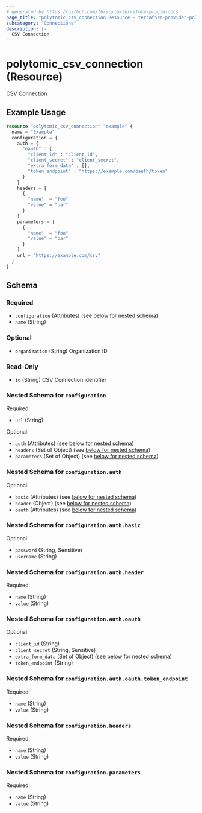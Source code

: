```yaml
---
# generated by https://github.com/fbreckle/terraform-plugin-docs
page_title: "polytomic_csv_connection Resource - terraform-provider-polytomic"
subcategory: "Connections"
description: |-
  CSV Connection
---
```


# polytomic_csv_connection (Resource)

CSV Connection

## Example Usage

```terraform
resource "polytomic_csv_connection" "example" {
  name = "Example"
  configuration = {
    auth = {
      "oauth" : {
        "client_id" : "client_id",
        "client_secret" : "client_secret",
        "extra_form_data" : [],
        "token_endpoint" : "https://example.com/oauth/token"
      }
    }
    headers = [
      {
        "name"  = "foo"
        "value" = "bar"
      }
    ]
    parameters = [
      {
        "name"  = "foo"
        "value" = "bar"
      }
    ]
    url = "https://example.com/csv"
  }
}
```

<!-- schema generated by tfplugindocs -->
## Schema

### Required

- `configuration` (Attributes) (see [below for nested schema](#nestedatt--configuration))
- `name` (String)

### Optional

- `organization` (String) Organization ID

### Read-Only

- `id` (String) CSV Connection identifier

<a id="nestedatt--configuration"></a>
### Nested Schema for `configuration`

Required:

- `url` (String)

Optional:

- `auth` (Attributes) (see [below for nested schema](#nestedatt--configuration--auth))
- `headers` (Set of Object) (see [below for nested schema](#nestedatt--configuration--headers))
- `parameters` (Set of Object) (see [below for nested schema](#nestedatt--configuration--parameters))

<a id="nestedatt--configuration--auth"></a>
### Nested Schema for `configuration.auth`

Optional:

- `basic` (Attributes) (see [below for nested schema](#nestedatt--configuration--auth--basic))
- `header` (Object) (see [below for nested schema](#nestedatt--configuration--auth--header))
- `oauth` (Attributes) (see [below for nested schema](#nestedatt--configuration--auth--oauth))

<a id="nestedatt--configuration--auth--basic"></a>
### Nested Schema for `configuration.auth.basic`

Optional:

- `password` (String, Sensitive)
- `username` (String)


<a id="nestedatt--configuration--auth--header"></a>
### Nested Schema for `configuration.auth.header`

Required:

- `name` (String)
- `value` (String)


<a id="nestedatt--configuration--auth--oauth"></a>
### Nested Schema for `configuration.auth.oauth`

Optional:

- `client_id` (String)
- `client_secret` (String, Sensitive)
- `extra_form_data` (Set of Object) (see [below for nested schema](#nestedatt--configuration--auth--oauth--extra_form_data))
- `token_endpoint` (String)

<a id="nestedatt--configuration--auth--oauth--extra_form_data"></a>
### Nested Schema for `configuration.auth.oauth.token_endpoint`

Required:

- `name` (String)
- `value` (String)




<a id="nestedatt--configuration--headers"></a>
### Nested Schema for `configuration.headers`

Required:

- `name` (String)
- `value` (String)


<a id="nestedatt--configuration--parameters"></a>
### Nested Schema for `configuration.parameters`

Required:

- `name` (String)
- `value` (String)


